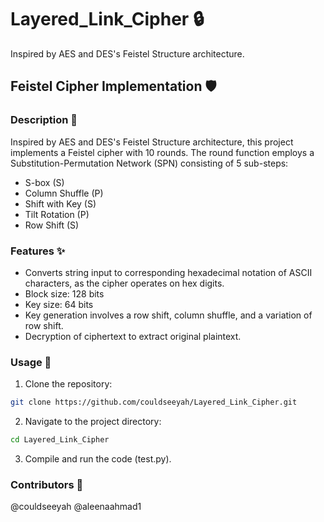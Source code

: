 # Layered_Link_Cipher 🔒
Inspired by AES and DES's Feistel Structure architecture.

## Feistel Cipher Implementation 🛡️
### Description 📝
Inspired by AES and DES's Feistel Structure architecture, this project implements a Feistel cipher with 10 rounds. The round function employs a Substitution-Permutation Network (SPN) consisting of 5 sub-steps: 
- S-box (S)
- Column Shuffle (P)
- Shift with Key (S)
- Tilt Rotation (P)
- Row Shift (S)

### Features ✨
- Converts string input to corresponding hexadecimal notation of ASCII characters, as the cipher operates on hex digits.
- Block size: 128 bits
- Key size: 64 bits
- Key generation involves a row shift, column shuffle, and a variation of row shift.
- Decryption of ciphertext to extract original plaintext.

### Usage 🚀
1. Clone the repository:
```sh
git clone https://github.com/couldseeyah/Layered_Link_Cipher.git
```
2. Navigate to the project directory:
```sh
cd Layered_Link_Cipher
```
3. Compile and run the code (test.py).

### Contributors 👥
@couldseeyah
@aleenaahmad1
